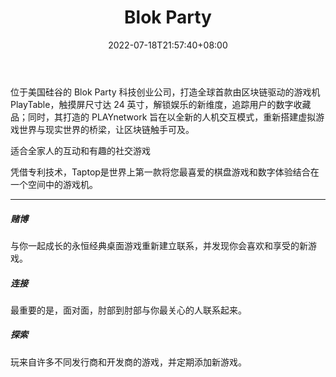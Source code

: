 ﻿---
weight: 
title: "Blok Party"
description: "位于美国硅谷的 Blok Party 科技创业公司，打造全球首款由区块链驱动的游戏机 PlayTable，触摸屏尺寸达 24 英寸，解锁娱乐的新维度，追踪用户的数字收藏品；同时，其打造的 PLAYne..."
date: 2022-07-18T21:57:40+08:00
lastmod: 2022-07-18T16:45:40+08:00
draft: false
authors: ["MineW"]
featuredImage: "blok-party.jpg"
link: "https://www.taptop.gg/"
tags: ["研究机构","Blok Party"]
categories: ["navigation"]
navigation: ["研究机构"]
lightgallery: true
toc: true
pinned: false
recommend: false
recommend1: false
---
位于美国硅谷的 Blok Party 科技创业公司，打造全球首款由区块链驱动的游戏机 PlayTable，触摸屏尺寸达 24 英寸，解锁娱乐的新维度，追踪用户的数字收藏品；同时，其打造的 PLAYnetwork 旨在以全新的人机交互模式，重新搭建虚拟游戏世界与现实世界的桥梁，让区块链触手可及。

适合全家人的互动和有趣的社交游戏

凭借专利技术，Taptop是世界上第一款将您最喜爱的棋盘游戏和数字体验结合在一个空间中的游戏机。

---

##### 赌博

与你一起成长的永恒经典桌面游戏重新建立联系，并发现你会喜欢和享受的新游戏。

##### 连接

最重要的是，面对面，肘部到肘部与你最关心的人联系起来。

##### 探索

玩来自许多不同发行商和开发商的游戏，并定期添加新游戏。